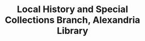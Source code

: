 ---
layout: repo
title: "Local History and Special Collections Branch, Alexandria Library"
id: 16521
permalink: repos/16521/
---